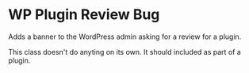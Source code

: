 # WP Plugin Review Bug

Adds a banner to the WordPress admin asking for a review for a plugin.

This class doesn't do anyting on its own. It should included as part of a plugin.